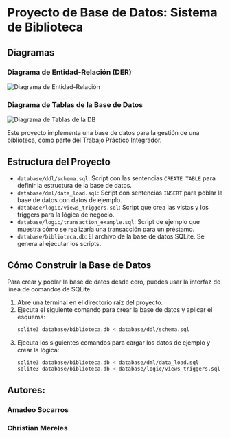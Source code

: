 # Proyecto de Base de Datos: Sistema de Biblioteca

## Diagramas

### Diagrama de Entidad-Relación (DER)
![Diagrama de Entidad-Relación](https://res.cloudinary.com/dmt7nidfb/image/upload/v1759444893/biblioteca_db_der_gp5n6d.jpg)

### Diagrama de Tablas de la Base de Datos
![Diagrama de Tablas de la DB](https://res.cloudinary.com/dmt7nidfb/image/upload/v1759444892/DiagramaDeTablas_u8y3jx.jpg)


Este proyecto implementa una base de datos para la gestión de una biblioteca, como parte del Trabajo Práctico Integrador.

## Estructura del Proyecto

- `database/ddl/schema.sql`: Script con las sentencias `CREATE TABLE` para definir la estructura de la base de datos.
- `database/dml/data_load.sql`: Script con sentencias `INSERT` para poblar la base de datos con datos de ejemplo.
- `database/logic/views_triggers.sql`: Script que crea las vistas y los triggers para la lógica de negocio.
- `database/logic/transaction_example.sql`: Script de ejemplo que muestra cómo se realizaría una transacción para un préstamo.
- `database/biblioteca.db`: El archivo de la base de datos SQLite. Se genera al ejecutar los scripts.

## Cómo Construir la Base de Datos

Para crear y poblar la base de datos desde cero, puedes usar la interfaz de línea de comandos de SQLite.

1.  Abre una terminal en el directorio raíz del proyecto.
2.  Ejecuta el siguiente comando para crear la base de datos y aplicar el esquema:
    ```bash
    sqlite3 database/biblioteca.db < database/ddl/schema.sql
    ```
3.  Ejecuta los siguientes comandos para cargar los datos de ejemplo y crear la lógica:
    ```bash
    sqlite3 database/biblioteca.db < database/dml/data_load.sql
    sqlite3 database/biblioteca.db < database/logic/views_triggers.sql
    ```

## Autores:
### Amadeo Socarros
### Christian Mereles